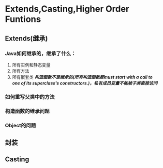 # Extends,Casting,Higher Order Funtions

## Extends(继承)
### Java如何继承的，继承了什么：
 1. 所有实例和静态变量
 2. 所有方法
 3. 所有嵌套类
***构造函数不是继承的(所有构造函数都must start with a call to one of its superclass's constructors.)，私有成员变量不能被子类直接访问***

### 如何重写父类中的方法
### 构造函数的继承问题
### Object的问题

## 封装

## Casting